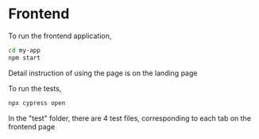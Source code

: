 # Frontend 

To run the frontend application,

```sh
cd my-app
npm start
```
Detail instruction of using the page is on the landing page

To run the tests,
```sh
npx cypress open
```
In the "test" folder, there are 4 test files, corresponding to each tab on the frontend page
